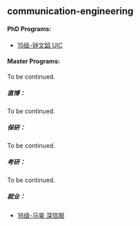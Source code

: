 ## communication-engineering

#### PhD Programs:

- [15级-钟文韶 UIC](grad-application/electronic-and-electrical-engineering/communication-engineering/[US]-15-zhongwenzhao.md)

#### Master Programs:

To be continued.



##### 直博：

To be continued.

##### 保研：

To be continued.

##### 考研：

To be continued.

##### 就业：

* [16级-马昊 深信服](grad-application/electronic-and-electrical-engineering/communication-engineering/[CN]-16-mahao.md)